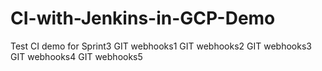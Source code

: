 # CI-with-Jenkins-in-GCP-Demo
Test CI demo for Sprint3
GIT webhooks1
GIT webhooks2
GIT webhooks3
GIT webhooks4
GIT webhooks5
